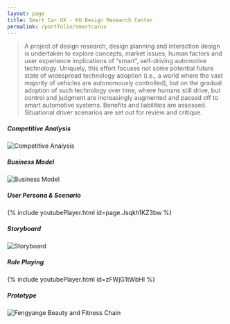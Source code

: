 ```yaml
---
layout: page
title: Smart Car UX - KU Design Research Center
permalink: /portfolio/smartcarux
---
```



> A project of design research, design planning and interaction design is undertaken to explore concepts, market issues, human factors and user experience implications of “smart”, self-driving automotive technology. Uniquely, this effort focuses not some potential future state of widespread technology adoption (i.e., a world where the vast majority of vehicles are autonomously controlled), but on the gradual adoption of such technology over time, where humans still drive, but control and judgment are increasingly augmented and passed off to smart automotive systems. Benefits and liabilities are assessed. Situational driver scenarios are set out for review and critique.

##### Competitive Analysis
![Competitive Analysis](https://cyrus-education.github.io/images/scca.png "Large example image")
##### Business Model
![Business Model](https://cyrus-education.github.io/images/scbm.png "Large example image")
##### User Persona & Scenario
{% include youtubePlayer.html id=page.Jsqkh1KZ3bw %}
##### Storyboard
![Storyboard](https://cyrus-education.github.io/images/victoria.jpg "Large example image")
##### Role Playing
{% include youtubePlayer.html id=zFWjG1tWbHI %}
##### Prototype
![Fengyange Beauty and Fitness Chain](https://cyrus-education.github.io/images/fengyan.jpg "Large example image")


